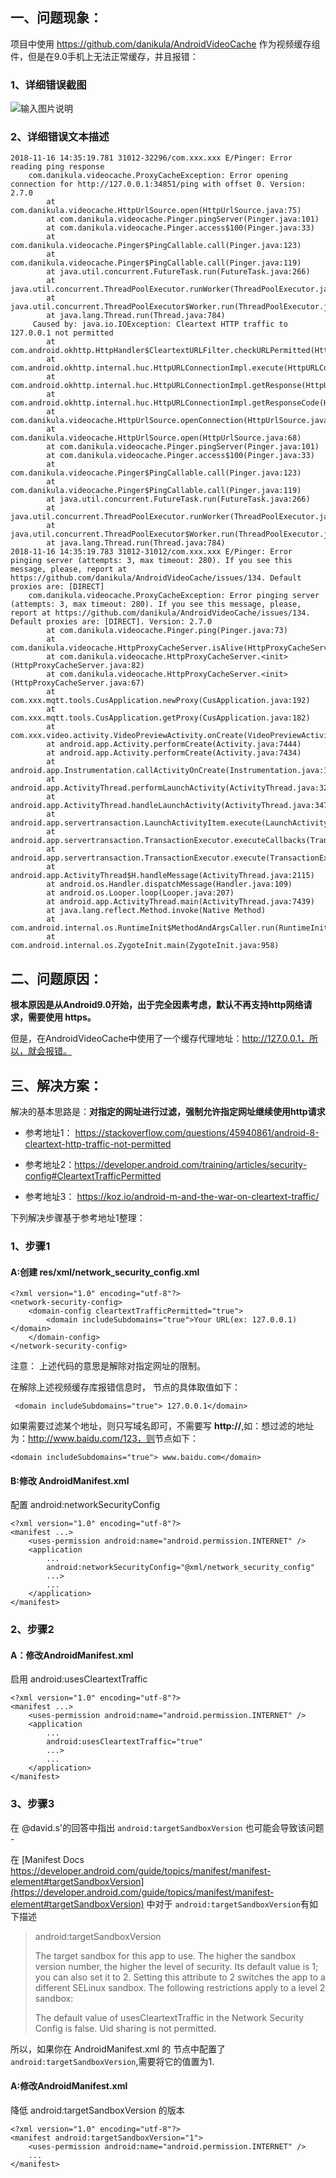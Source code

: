 ## 一、问题现象：
项目中使用 https://github.com/danikula/AndroidVideoCache 作为视频缓存组件，但是在9.0手机上无法正常缓存，并且报错：

### 1、详细错误截图
![输入图片说明](https://images.gitee.com/uploads/images/2018/1120/110445_bfc83838_930142.png "屏幕截图.png")


### 2、详细错误文本描述
```
2018-11-16 14:35:19.781 31012-32296/com.xxx.xxx E/Pinger: Error reading ping response
    com.danikula.videocache.ProxyCacheException: Error opening connection for http://127.0.0.1:34851/ping with offset 0. Version: 2.7.0
        at com.danikula.videocache.HttpUrlSource.open(HttpUrlSource.java:75)
        at com.danikula.videocache.Pinger.pingServer(Pinger.java:101)
        at com.danikula.videocache.Pinger.access$100(Pinger.java:33)
        at com.danikula.videocache.Pinger$PingCallable.call(Pinger.java:123)
        at com.danikula.videocache.Pinger$PingCallable.call(Pinger.java:119)
        at java.util.concurrent.FutureTask.run(FutureTask.java:266)
        at java.util.concurrent.ThreadPoolExecutor.runWorker(ThreadPoolExecutor.java:1167)
        at java.util.concurrent.ThreadPoolExecutor$Worker.run(ThreadPoolExecutor.java:641)
        at java.lang.Thread.run(Thread.java:784)
     Caused by: java.io.IOException: Cleartext HTTP traffic to 127.0.0.1 not permitted
        at com.android.okhttp.HttpHandler$CleartextURLFilter.checkURLPermitted(HttpHandler.java:115)
        at com.android.okhttp.internal.huc.HttpURLConnectionImpl.execute(HttpURLConnectionImpl.java:458)
        at com.android.okhttp.internal.huc.HttpURLConnectionImpl.getResponse(HttpURLConnectionImpl.java:407)
        at com.android.okhttp.internal.huc.HttpURLConnectionImpl.getResponseCode(HttpURLConnectionImpl.java:538)
        at com.danikula.videocache.HttpUrlSource.openConnection(HttpUrlSource.java:160)
        at com.danikula.videocache.HttpUrlSource.open(HttpUrlSource.java:68)
        at com.danikula.videocache.Pinger.pingServer(Pinger.java:101) 
        at com.danikula.videocache.Pinger.access$100(Pinger.java:33) 
        at com.danikula.videocache.Pinger$PingCallable.call(Pinger.java:123) 
        at com.danikula.videocache.Pinger$PingCallable.call(Pinger.java:119) 
        at java.util.concurrent.FutureTask.run(FutureTask.java:266) 
        at java.util.concurrent.ThreadPoolExecutor.runWorker(ThreadPoolExecutor.java:1167) 
        at java.util.concurrent.ThreadPoolExecutor$Worker.run(ThreadPoolExecutor.java:641) 
        at java.lang.Thread.run(Thread.java:784) 
2018-11-16 14:35:19.783 31012-31012/com.xxx.xxx E/Pinger: Error pinging server (attempts: 3, max timeout: 280). If you see this message, please, report at https://github.com/danikula/AndroidVideoCache/issues/134. Default proxies are: [DIRECT]
    com.danikula.videocache.ProxyCacheException: Error pinging server (attempts: 3, max timeout: 280). If you see this message, please, report at https://github.com/danikula/AndroidVideoCache/issues/134. Default proxies are: [DIRECT]. Version: 2.7.0
        at com.danikula.videocache.Pinger.ping(Pinger.java:73)
        at com.danikula.videocache.HttpProxyCacheServer.isAlive(HttpProxyCacheServer.java:183)
        at com.danikula.videocache.HttpProxyCacheServer.<init>(HttpProxyCacheServer.java:82)
        at com.danikula.videocache.HttpProxyCacheServer.<init>(HttpProxyCacheServer.java:67)
        at com.xxx.mqtt.tools.CusApplication.newProxy(CusApplication.java:192)
        at com.xxx.mqtt.tools.CusApplication.getProxy(CusApplication.java:182)
        at com.xxx.video.activity.VideoPreviewActivity.onCreate(VideoPreviewActivity.java:59)
        at android.app.Activity.performCreate(Activity.java:7444)
        at android.app.Activity.performCreate(Activity.java:7434)
        at android.app.Instrumentation.callActivityOnCreate(Instrumentation.java:1286)
        at android.app.ActivityThread.performLaunchActivity(ActivityThread.java:3269)
        at android.app.ActivityThread.handleLaunchActivity(ActivityThread.java:3474)
        at android.app.servertransaction.LaunchActivityItem.execute(LaunchActivityItem.java:86)
        at android.app.servertransaction.TransactionExecutor.executeCallbacks(TransactionExecutor.java:108)
        at android.app.servertransaction.TransactionExecutor.execute(TransactionExecutor.java:68)
        at android.app.ActivityThread$H.handleMessage(ActivityThread.java:2115)
        at android.os.Handler.dispatchMessage(Handler.java:109)
        at android.os.Looper.loop(Looper.java:207)
        at android.app.ActivityThread.main(ActivityThread.java:7439)
        at java.lang.reflect.Method.invoke(Native Method)
        at com.android.internal.os.RuntimeInit$MethodAndArgsCaller.run(RuntimeInit.java:524)
        at com.android.internal.os.ZygoteInit.main(ZygoteInit.java:958)
```

## 二、问题原因：
**根本原因是从Android9.0开始，出于完全因素考虑，默认不再支持http网络请求，需要使用 https。**

但是，在AndroidVideoCache中使用了一个缓存代理地址：http://127.0.0.1，所以，就会报错。


## 三、解决方案：

解决的基本思路是：**对指定的网址进行过滤，强制允许指定网址继续使用http请求**

* 参考地址1：
https://stackoverflow.com/questions/45940861/android-8-cleartext-http-traffic-not-permitted

* 参考地址2：https://developer.android.com/training/articles/security-config#CleartextTrafficPermitted

* 参考地址3： https://koz.io/android-m-and-the-war-on-cleartext-traffic/


下列解决步骤基于参考地址1整理：

### 1、步骤1 

#### A:创建 res/xml/network_security_config.xml
```
<?xml version="1.0" encoding="utf-8"?>
<network-security-config>
    <domain-config cleartextTrafficPermitted="true">
        <domain includeSubdomains="true">Your URL(ex: 127.0.0.1)</domain>
    </domain-config>
</network-security-config>
```

注意：
上述代码的意思是解除对指定网址的限制。

在解除上述视频缓存库报错信息时，<domain> 节点的具体取值如下：
```
 <domain includeSubdomains="true"> 127.0.0.1</domain>
```

如果需要过滤某个地址，则只写域名即可，不需要写  **http://**,如：想过滤的地址为：http://www.baidu.com/123，则<demain>节点如下：
```
<domain includeSubdomains="true"> www.baidu.com</domain>
```


#### B:修改 AndroidManifest.xml

配置 android:networkSecurityConfig

```
<?xml version="1.0" encoding="utf-8"?>
<manifest ...>
    <uses-permission android:name="android.permission.INTERNET" />
    <application
        ...
        android:networkSecurityConfig="@xml/network_security_config"
        ...>
        ...
    </application>
</manifest>
```

### 2、步骤2

#### A：修改AndroidManifest.xml 

启用 android:usesCleartextTraffic

```
<?xml version="1.0" encoding="utf-8"?>
<manifest ...>
    <uses-permission android:name="android.permission.INTERNET" />
    <application
        ...
        android:usesCleartextTraffic="true"
        ...>
        ...
    </application>
</manifest>
```

### 3、步骤3

在 @david.s'的回答中指出 `android:targetSandboxVersion` 也可能会导致该问题 -

在 [Manifest Docs  https://developer.android.com/guide/topics/manifest/manifest-element#targetSandboxVersion](https://developer.android.com/guide/topics/manifest/manifest-element#targetSandboxVersion) 中对于 `android:targetSandboxVersion`有如下描述
>android:targetSandboxVersion
>
>The target sandbox for this app to use. The higher the sandbox version number, the higher the level of security. Its default value is 1; you can also set it to 2. Setting this attribute to 2 switches the app to a different SELinux sandbox. The following restrictions apply to a level 2 sandbox:
>
>The default value of usesCleartextTraffic in the Network Security Config is false.
>Uid sharing is not permitted.


所以，如果你在 AndroidManifest.xml 的 <manifest> 节点中配置了 `android:targetSandboxVersion`,需要将它的值置为1.

#### A:修改AndroidManifest.xml
降低 android:targetSandboxVersion 的版本
```
<?xml version="1.0" encoding="utf-8"?>
<manifest android:targetSandboxVersion="1">
    <uses-permission android:name="android.permission.INTERNET" />
    ...
</manifest>
```